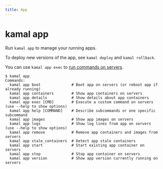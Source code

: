 ```yaml
---
title: App
---
```


# kamal app

Run `kamal app` to manage your running apps.

To deploy new versions of the app, see `kamal deploy` and `kamal rollback`.

You can use `kamal app exec` to [run commands on servers](../running-commands-on-servers).

```
$ kamal app
Commands:
  kamal app boot              # Boot app on servers (or reboot app if already running)
  kamal app containers        # Show app containers on servers
  kamal app details           # Show details about app containers
  kamal app exec [CMD]        # Execute a custom command on servers (use --help to show options)
  kamal app help [COMMAND]    # Describe subcommands or one specific subcommand
  kamal app images            # Show app images on servers
  kamal app logs              # Show log lines from app on servers (use --help to show options)
  kamal app remove            # Remove app containers and images from servers
  kamal app stale_containers  # Detect app stale containers
  kamal app start             # Start existing app container on servers
  kamal app stop              # Stop app container on servers
  kamal app version           # Show app version currently running on servers
```
